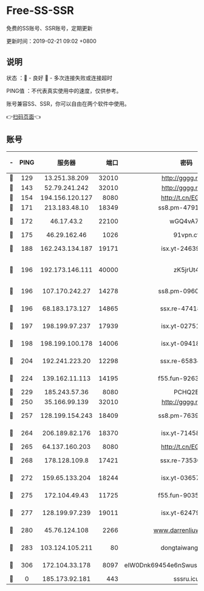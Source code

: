 # Free-SS-SSR

免费的SS账号、SSR账号，定期更新

更新时间：2019-02-21 09:02 +0800

## 说明

状态     ：🙂 - 良好 🙁 - 多次连接失败或连接超时

PING值   ：不代表真实使用中的速度，仅供参考。

账号兼容SS、SSR，你可以自由在两个软件中使用。

👉[扫码页面](https://liesauer.github.io/free-ss-ssr.github.io/)👈

## 账号

|-|PING|服务器|端口|密码|加密方式|区域|
|:----:|:----:|:-----:|-----:|:----:|:----:|:----:|
|🙂|129|13.251.38.209|32010|http://gggg.rocks|chacha20|SG|
|🙂|143|52.79.241.242|32010|http://gggg.rocks|chacha20|KR|
|🙂|154|194.156.120.127|8080|http://t.cn/EGJIyrl|rc4-md5|RU|
|🙂|171|213.183.48.10|18349|ss8.pm-47913593|rc4-md5|RU|
|🙂|172|46.17.43.2|22100|wGQ4vA7D|aes-256-gcm|RU|
|🙂|175|46.29.162.46|1026|91vpn.cf|rc4-md5|RU|
|🙂|188|162.243.134.187|19171|isx.yt-24639393|aes-256-cfb|US|
|🙂|196|192.173.146.111|40000|zK5jrUt4|chacha20-ietf-poly1305|US|
|🙂|196|107.170.242.27|14278|ss8.pm-09602432|aes-256-cfb|US|
|🙂|196|68.183.173.127|14865|ssx.re-47418589|aes-256-cfb|US|
|🙂|197|198.199.97.237|17939|isx.yt-02751636|aes-256-cfb|US|
|🙂|198|198.199.100.178|14006|isx.yt-09418074|aes-256-cfb|US|
|🙂|204|192.241.223.20|12298|ssx.re-65834373|aes-256-cfb|US|
|🙂|224|139.162.11.113|14195|f55.fun-92630692|aes-256-cfb|SG|
|🙂|229|185.243.57.36|8080|PCHQ2E|rc4-md5|US|
|🙂|250|35.166.99.139|32010|http://gggg.rocks|chacha20|US|
|🙂|257|128.199.154.243|18409|ss8.pm-76398770|aes-256-cfb|SG|
|🙂|264|206.189.82.176|18370|isx.yt-71458272|aes-256-cfb|SG|
|🙂|265|64.137.160.203|8080|http://t.cn/EGJIyrl|rc4-md5|CA|
|🙂|268|178.128.109.8|17421|ssx.re-73530139|aes-256-cfb|SG|
|🙂|272|159.65.133.204|18244|isx.yt-03657026|aes-256-cfb|SG|
|🙂|275|172.104.49.43|11725|f55.fun-90356904|aes-256-cfb|SG|
|🙂|277|128.199.97.239|19011|isx.yt-62479185|aes-256-cfb|SG|
|🙂|280|45.76.124.108|2266|www.darrenliuwei.com|aes-256-cfb|AU|
|🙂|283|103.124.105.211|80|dongtaiwang.com|aes-256-cfb|US|
|🙂|306|172.104.33.178|8097|eIW0Dnk69454e6nSwuspv9DmS201tQ0D|aes-256-cfb|SG|
|🙁|0|185.173.92.181|443|sssru.icu|rc4-md5|RU|
